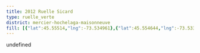 ```yaml
---
title: 2012 Ruelle Sicard
type: ruelle_verte
district: mercier-hochelaga-maisonneuve
fill: [{"lat":45.55514,"lng":-73.534961},{"lat":45.554644,"lng":-73.533524},{"lat":45.555207,"lng":-73.535174}]
---
```


undefined